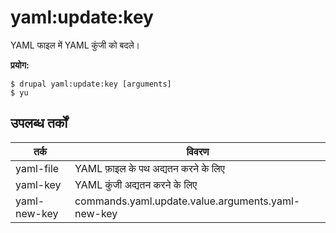 # yaml:update:key
YAML फाइल में YAML कुंजी को बदले।

**प्रयोग:**
```
$ drupal yaml:update:key [arguments]
$ yu  
```

## उपलब्ध तर्कों
तर्क | विवरण
---------|-------------
yaml-file | YAML फ़ाइल के पथ अद्यतन करने के लिए
yaml-key | YAML कुंजी अद्यतन करने के लिए
yaml-new-key | commands.yaml.update.value.arguments.yaml-new-key
